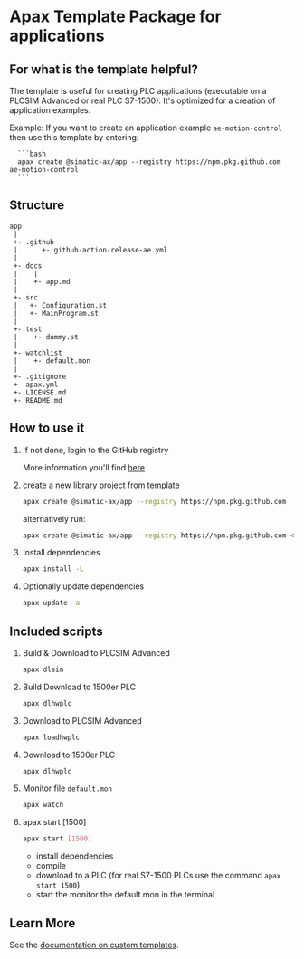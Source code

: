 # Apax Template Package for applications

## For what is the template helpful?

The template is useful for creating PLC applications (executable on a PLCSIM Advanced or real PLC S7-1500). It's optimized for a creation of application examples. 

Example: If you want to create an application example `ae-motion-control` then use this template by entering:

      ```bash
      apax create @simatic-ax/app --registry https://npm.pkg.github.com ae-motion-control
      ```

## Structure

```
app
 |
 +- .github
 |      +- github-action-release-ae.yml
 |
 +- docs
 |    |
 |    +- app.md
 |
 +- src
 |   +- Configuration.st
 |   +- MainProgram.st
 |
 +- test
 |    +- dummy.st
 |
 +- watchlist
 |    +- default.mon
 |
 +- .gitignore
 +- apax.yml
 +- LICENSE.md
 +- README.md
```

## How to use it

1. If not done, login to the GitHub registry

    More information you'll find [here](https://github.com/simatic-ax/.sharedstuff/blob/main/doc/personalaccesstoken.md)

1. create a new library project from template 
      ```bash
      apax create @simatic-ax/app --registry https://npm.pkg.github.com
      ```

      alternatively run:

      ```bash
      apax create @simatic-ax/app --registry https://npm.pkg.github.com <work-space-name>
      ```


1. Install dependencies

      ```bash
      apax install -L
      ```

1. Optionally update dependencies

      ```bash
      apax update -a
      ```

## Included scripts

1. Build & Download to PLCSIM Advanced

    ```bash
    apax dlsim
    ```

1. Build Download to 1500er PLC

    ```bash
    apax dlhwplc
    ```

1. Download to PLCSIM Advanced

    ```bash
    apax loadhwplc
    ```

1. Download to 1500er PLC

    ```bash
    apax dlhwplc
    ```

1. Monitor file `default.mon`

    ```bash
    apax watch
    ```

1. apax start [1500]

   ```bash
   apax start [1500]
   ```

   * install dependencies 
   * compile
   * download to a PLC (for real S7-1500 PLCs use the command `apax start 1500`)
   * start the monitor the default.mon in the terminal 

## Learn More

See the [documentation on custom templates](https://axciteme.siemens.com/docs/apax/templates).
